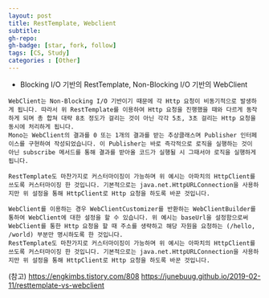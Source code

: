 ```yaml
---
layout: post
title: RestTemplate, Webclient
subtitle: 
gh-repo: 
gh-badge: [star, fork, follow]
tags: [CS, Study]
categories : [Other]
---
```


- Blocking I/O 기반의 RestTemplate, Non-Blocking I/O 기반의 WebClient
~~~
WebClient는 Non-Blocking I/O 기반이기 때문에 각 Http 요청이 비동기적으로 발생하게 됩니다. 따라서 위 RestTemplate를 이용하여 Http 요청을 진행했을 때와 다르게 동작하게 되며 총 합쳐 대략 8초 정도가 걸리는 것이 아닌 각각 5초, 3초 걸리는 Http 요청을 동시에 처리하게 됩니다.
Mono는 WebClient의 결과를 0 또는 1개의 결과를 받는 추상클래스며 Publisher 인터페이스를 구현하여 작성되었습니다. 이 Publisher는 바로 즉각적으로 로직을 실행하는 것이 아닌 subscribe 메서드를 통해 결과를 받아올 코드가 실행될 시 그때서야 로직을 실행하게 됩니다.

RestTemplate도 마찬가지로 커스터마이징이 가능하며 위 예시는 아파치의 HttpClient를 쓰도록 커스터마이징 한 것입니다. 기본적으로는 java.net.HttpURLConnection을 사용하지만 위 설정을 통해 HttpClient로 Http 요청을 하도록 바꾼 것입니다.

WebClient를 이용하는 경우 WebClientCustomizer를 반환하는 WebClientBuilder를 통하여 WebClient에 대한 설정을 할 수 있습니다. 위 예시는 baseUrl을 설정함으로써 WebClient를 통한 Http 요청을 할 때 주소를 생략하고 해당 자원을 요청하는 (/hello, /world) 부분만 명시하도록 한 것입니다.
RestTemplate도 마찬가지로 커스터마이징이 가능하며 위 예시는 아파치의 HttpClient를 쓰도록 커스터마이징 한 것입니다. 기본적으로는 java.net.HttpURLConnection을 사용하지만 위 설정을 통해 HttpClient로 Http 요청을 하도록 바꾼 것입니다.
~~~

(참고)
https://engkimbs.tistory.com/808
https://junebuug.github.io/2019-02-11/resttemplate-vs-webclient